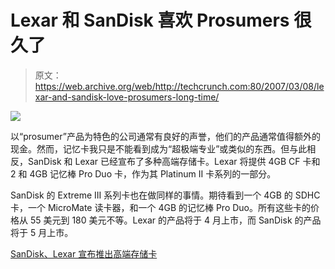 # Lexar 和 SanDisk 喜欢 Prosumers 很久了

> 原文：<https://web.archive.org/web/http://techcrunch.com:80/2007/03/08/lexar-and-sandisk-love-prosumers-long-time/>

![](img/d29c76a17b7dafbb39415a66ce563f94.png)

以“prosumer”产品为特色的公司通常有良好的声誉，他们的产品通常值得额外的现金。然而，记忆卡我只是不能看到成为“超极端专业”或类似的东西。但与此相反，SanDisk 和 Lexar 已经宣布了多种高端存储卡。Lexar 将提供 4GB CF 卡和 2 和 4GB 记忆棒 Pro Duo 卡，作为其 Platinum II 卡系列的一部分。

SanDisk 的 Extreme III 系列卡也在做同样的事情。期待看到一个 4GB 的 SDHC 卡，一个 MicroMate 读卡器，和一个 4GB 的记忆棒 Pro Duo。所有这些卡的价格从 55 美元到 180 美元不等。Lexar 的产品将于 4 月上市，而 SanDisk 的产品将于 5 月上市。

[SanDisk、Lexar 宣布推出高端存储卡](https://web.archive.org/web/20160305081534/http://www.electronista.com/articles/07/03/08/new.lexar.sandisk.cards/)